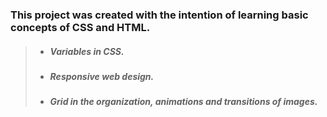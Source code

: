 ### This project was created with the intention of learning basic concepts of CSS and HTML. 

>- ##### Variables in CSS. 
>- ##### Responsive web design. 
>- ##### Grid in the organization, animations and transitions of images. 